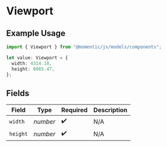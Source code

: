 # Viewport

## Example Usage

```typescript
import { Viewport } from "@momentic/js/models/components";

let value: Viewport = {
  width: 4314.18,
  height: 8965.47,
};
```

## Fields

| Field              | Type               | Required           | Description        |
| ------------------ | ------------------ | ------------------ | ------------------ |
| `width`            | *number*           | :heavy_check_mark: | N/A                |
| `height`           | *number*           | :heavy_check_mark: | N/A                |